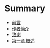 # Summary

* [前言](README.md)
* [作者简介](biography.md)
* [致谢](acknowledgments.md)
* [第一章 概述](overview.md)

